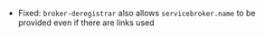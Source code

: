 * Fixed: `broker-deregistrar` also allows `servicebroker.name` to be provided even if there are links used
